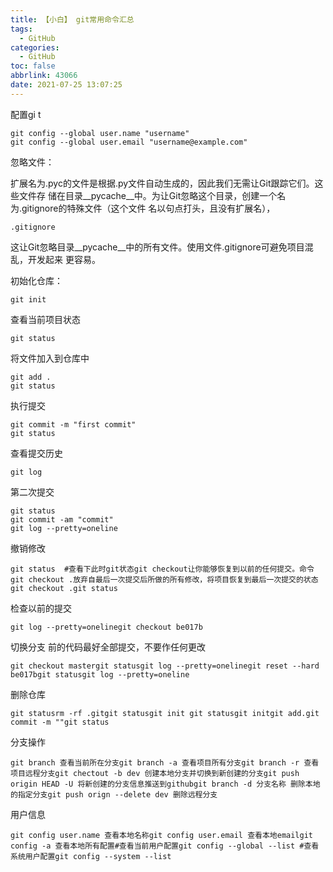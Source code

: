 ```yaml
---
title: 【小白】 git常用命令汇总
tags:
  - GitHub
categories:
  - GitHub
toc: false
abbrlink: 43066
date: 2021-07-25 13:07:25
---
```


配置gi t

```
git config --global user.name "username"
git config --global user.email "username@example.com"
```

<!--more-->

忽略文件：

扩展名为.pyc的文件是根据.py文件自动生成的，因此我们无需让Git跟踪它们。这些文件存 储在目录__pycache__中。为让Git忽略这个目录，创建一个名为.gitignore的特殊文件（这个文件 名以句点打头，且没有扩展名），

```
.gitignore
```

这让Git忽略目录__pycache__中的所有文件。使用文件.gitignore可避免项目混乱，开发起来 更容易。



初始化仓库：

```
git init
```

查看当前项目状态

```
git status
```

将文件加入到仓库中

```
git add .
git status
```

执行提交

```
git commit -m "first commit"
git status
```

查看提交历史

```
git log
```

第二次提交

```
git status
git commit -am "commit"
git log --pretty=oneline
```

撤销修改

```
git status  #查看下此时git状态git checkout让你能够恢复到以前的任何提交。命令git checkout .放弃自最后一次提交后所做的所有修改，将项目恢复到最后一次提交的状态git checkout .git status
```

检查以前的提交

```
git log --pretty=onelinegit checkout be017b
```

切换分支 前的代码最好全部提交，不要作任何更改

```
git checkout mastergit statusgit log --pretty=onelinegit reset --hard be017bgit statusgit log --pretty=oneline
```

删除仓库

```
git statusrm -rf .gitgit statusgit init git statusgit initgit add.git commit -m ""git status
```

分支操作

```
git branch 查看当前所在分支git branch -a 查看项目所有分支git branch -r 查看项目远程分支git chectout -b dev 创建本地分支并切换到新创建的分支git push origin HEAD -U 将新创建的分支信息推送到githubgit branch -d 分支名称	删除本地的指定分支git push orign --delete dev 删除远程分支
```

用户信息

```
git config user.name 查看本地名称git config user.email 查看本地emailgit config -a 查看本地所有配置#查看当前用户配置git config --global --list #查看系统用户配置git config --system --list
```


